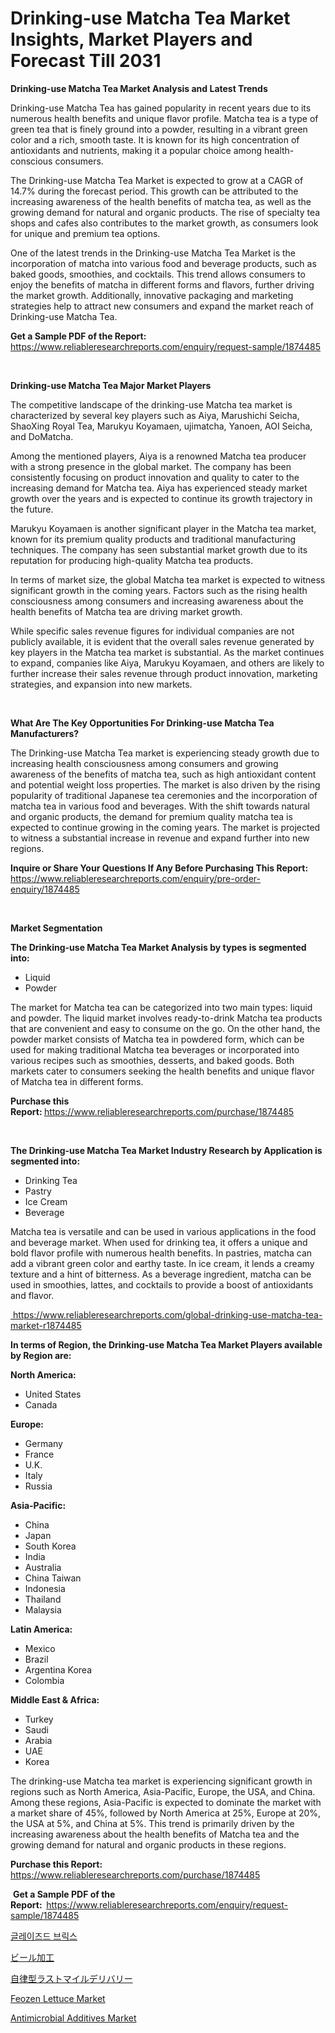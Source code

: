 <p><h1>Drinking-use Matcha Tea Market Insights, Market Players and Forecast Till 2031</h1></p><p><strong>Drinking-use Matcha Tea Market Analysis and Latest Trends</strong></p>
<p><p>Drinking-use Matcha Tea has gained popularity in recent years due to its numerous health benefits and unique flavor profile. Matcha tea is a type of green tea that is finely ground into a powder, resulting in a vibrant green color and a rich, smooth taste. It is known for its high concentration of antioxidants and nutrients, making it a popular choice among health-conscious consumers.</p><p>The Drinking-use Matcha Tea Market is expected to grow at a CAGR of 14.7% during the forecast period. This growth can be attributed to the increasing awareness of the health benefits of matcha tea, as well as the growing demand for natural and organic products. The rise of specialty tea shops and cafes also contributes to the market growth, as consumers look for unique and premium tea options.</p><p>One of the latest trends in the Drinking-use Matcha Tea Market is the incorporation of matcha into various food and beverage products, such as baked goods, smoothies, and cocktails. This trend allows consumers to enjoy the benefits of matcha in different forms and flavors, further driving the market growth. Additionally, innovative packaging and marketing strategies help to attract new consumers and expand the market reach of Drinking-use Matcha Tea.</p></p>
<p><strong>Get a Sample PDF of the Report:&nbsp;</strong> <a href="https://www.reliableresearchreports.com/enquiry/request-sample/1874485">https://www.reliableresearchreports.com/enquiry/request-sample/1874485</a></p>
<p>&nbsp;</p>
<p><strong>Drinking-use Matcha Tea Major Market Players</strong></p>
<p><p>The competitive landscape of the drinking-use Matcha tea market is characterized by several key players such as Aiya, Marushichi Seicha, ShaoXing Royal Tea, Marukyu Koyamaen, ujimatcha, Yanoen, AOI Seicha, and DoMatcha. </p><p>Among the mentioned players, Aiya is a renowned Matcha tea producer with a strong presence in the global market. The company has been consistently focusing on product innovation and quality to cater to the increasing demand for Matcha tea. Aiya has experienced steady market growth over the years and is expected to continue its growth trajectory in the future. </p><p>Marukyu Koyamaen is another significant player in the Matcha tea market, known for its premium quality products and traditional manufacturing techniques. The company has seen substantial market growth due to its reputation for producing high-quality Matcha tea products.</p><p>In terms of market size, the global Matcha tea market is expected to witness significant growth in the coming years. Factors such as the rising health consciousness among consumers and increasing awareness about the health benefits of Matcha tea are driving market growth. </p><p>While specific sales revenue figures for individual companies are not publicly available, it is evident that the overall sales revenue generated by key players in the Matcha tea market is substantial. As the market continues to expand, companies like Aiya, Marukyu Koyamaen, and others are likely to further increase their sales revenue through product innovation, marketing strategies, and expansion into new markets.</p></p>
<p>&nbsp;</p>
<p><strong>What Are The Key Opportunities For Drinking-use Matcha Tea Manufacturers?</strong></p>
<p><p>The Drinking-use Matcha Tea market is experiencing steady growth due to increasing health consciousness among consumers and growing awareness of the benefits of matcha tea, such as high antioxidant content and potential weight loss properties. The market is also driven by the rising popularity of traditional Japanese tea ceremonies and the incorporation of matcha tea in various food and beverages. With the shift towards natural and organic products, the demand for premium quality matcha tea is expected to continue growing in the coming years. The market is projected to witness a substantial increase in revenue and expand further into new regions.</p></p>
<p><strong>Inquire or Share Your Questions If Any Before Purchasing This Report:</strong> <a href="https://www.reliableresearchreports.com/enquiry/pre-order-enquiry/1874485">https://www.reliableresearchreports.com/enquiry/pre-order-enquiry/1874485</a></p>
<p>&nbsp;</p>
<p><strong>Market Segmentation</strong></p>
<p><strong>The Drinking-use Matcha Tea Market Analysis by types is segmented into:</strong></p>
<p><ul><li>Liquid</li><li>Powder</li></ul></p>
<p><p>The market for Matcha tea can be categorized into two main types: liquid and powder. The liquid market involves ready-to-drink Matcha tea products that are convenient and easy to consume on the go. On the other hand, the powder market consists of Matcha tea in powdered form, which can be used for making traditional Matcha tea beverages or incorporated into various recipes such as smoothies, desserts, and baked goods. Both markets cater to consumers seeking the health benefits and unique flavor of Matcha tea in different forms.</p></p>
<p><strong>Purchase this Report:&nbsp;</strong><a href="https://www.reliableresearchreports.com/purchase/1874485">https://www.reliableresearchreports.com/purchase/1874485</a></p>
<p>&nbsp;</p>
<p><strong>The Drinking-use Matcha Tea Market Industry Research by Application is segmented into:</strong></p>
<p><ul><li>Drinking Tea</li><li>Pastry</li><li>Ice Cream</li><li>Beverage</li></ul></p>
<p><p>Matcha tea is versatile and can be used in various applications in the food and beverage market. When used for drinking tea, it offers a unique and bold flavor profile with numerous health benefits. In pastries, matcha can add a vibrant green color and earthy taste. In ice cream, it lends a creamy texture and a hint of bitterness. As a beverage ingredient, matcha can be used in smoothies, lattes, and cocktails to provide a boost of antioxidants and flavor.</p></p>
<p><a href="https://www.reliableresearchreports.com/global-drinking-use-matcha-tea-market-r1874485">&nbsp;https://www.reliableresearchreports.com/global-drinking-use-matcha-tea-market-r1874485</a></p>
<p><strong>In terms of Region, the Drinking-use Matcha Tea Market Players available by Region are:</strong></p>
<p>
    <p> <strong> North America: </strong>
        <ul>
            <li>United States</li>
            <li>Canada</li>
        </ul>
        </p> 
    <p> <strong> Europe: </strong>
        <ul>
            <li>Germany</li>
            <li>France</li>
            <li>U.K.</li>
            <li>Italy</li>
            <li>Russia</li>
        </ul>
        </p> 
    <p> <strong> Asia-Pacific: </strong>
        <ul>
            <li>China</li>
            <li>Japan</li>
            <li>South Korea</li>
            <li>India</li>
            <li>Australia</li>
            <li>China Taiwan</li>
            <li>Indonesia</li>
            <li>Thailand</li>
            <li>Malaysia</li>
        </ul>
        </p> 
    <p> <strong> Latin America: </strong>
        <ul>
            <li>Mexico</li>
            <li>Brazil</li>
            <li>Argentina Korea</li>
            <li>Colombia</li>
        </ul>
        </p> 
    <p> <strong> Middle East & Africa: </strong>
        <ul>
            <li>Turkey</li>
            <li>Saudi</li>
            <li>Arabia</li>
            <li>UAE</li>
            <li>Korea</li>
        </ul>
    </p>
    </p>
<p><p>The drinking-use Matcha tea market is experiencing significant growth in regions such as North America, Asia-Pacific, Europe, the USA, and China. Among these regions, Asia-Pacific is expected to dominate the market with a market share of 45%, followed by North America at 25%, Europe at 20%, the USA at 5%, and China at 5%. This trend is primarily driven by the increasing awareness about the health benefits of Matcha tea and the growing demand for natural and organic products in these regions.</p></p>
<p><strong>Purchase this Report: </strong><a href="https://www.reliableresearchreports.com/purchase/1874485">https://www.reliableresearchreports.com/purchase/1874485</a></p>
<p>&nbsp;<strong>Get a Sample PDF of the Report:&nbsp;&nbsp;</strong><a href="https://www.reliableresearchreports.com/enquiry/request-sample/1874485">https://www.reliableresearchreports.com/enquiry/request-sample/1874485</a></p>
<p><strong></strong></p>
<p><p><a href="https://github.com/PhilToryphy7876567/Market-Research-Report-List-1/blob/main/731611818214.md">글레이즈드 브릭스</a></p><p><a href="https://github.com/luffiazaza/Market-Research-Report-List-1/blob/main/409825819824.md">ビール加工</a></p><p><a href="https://github.com/avbqbctihcbe2/Market-Research-Report-List-1/blob/main/461448519823.md">自律型ラストマイルデリバリー</a></p><p><a href="https://github.com/dimitrishawkinswaynenp91rgz/Market-Research-Report-List-2/blob/main/feozen-lettuce-market.md">Feozen Lettuce Market</a></p><p><a href="https://issuu.com/reportprime-2/docs/antimicrobial-additives-market-size-2030.pptx">Antimicrobial Additives Market</a></p></p>